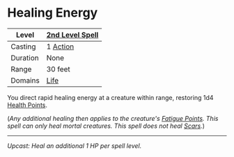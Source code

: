 # Healing Energy

| Level    | [2nd Level Spell](2nd%20Level%20Spells.md)          |
| -------- | --------------------------------------------------- |
| Casting  | 1 [Action](../../../../Game%20Procedures/Action.md) |
| Duration | None                                                |
| Range    | 30 feet                                             |
| Domains  | [Life](../../../Spell%20Domains/Life.md)            |

You direct rapid healing energy at a creature within range, restoring 1d4 [Health Points](../../../../Player%20Characters/Derived%20Statistics/Health%20Points.md).

(*Any additional healing then applies to the creature's [Fatigue Points](../../../../Player%20Characters/Derived%20Statistics/Fatigue%20Points.md).* *This spell can only heal mortal creatures. This spell does not heal [Scars](../../../../Player%20Characters/Derived%20Statistics/Scars.md).*)

---
*Upcast: Heal an additional 1 HP per spell level.*
